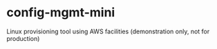 # config-mgmt-mini
Linux provisioning tool using AWS facilities (demonstration only, not for production)
